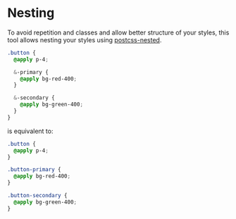 # Nesting

To avoid repetition and classes and allow better structure of your styles, this tool allows nesting your styles using [postcss-nested](https://github.com/postcss/postcss-nested).

```css
.button {
  @apply p-4;

  &-primary {
    @apply bg-red-400;
  }

  &-secondary {
    @apply bg-green-400;
  }
}
```

is equivalent to:

```css
.button {
  @apply p-4;
}

.button-primary {
  @apply bg-red-400;
}

.button-secondary {
  @apply bg-green-400;
}
```
